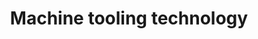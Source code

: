 ---
title : "Machine tooling technology"
category : "Metal"
headline : " "
short_desc : "We accompany your machine tooling technology project from brainstorming to inspection of the final machine, always to your expectations.  "
long_desc : "Forward-looking machine concepts are rarely based on set standards. They are born from innovative ideas. The challenge for system partners is in transferring these ideas to the final machine design. This is exactly what BENZ provides: We deliver ingenious solutions and innovative refinements at a high technical level, both for components as well as individualized, complex systems. Describe your requirements to us and we will find the right solutions. And that goes far beyond just engineering. As your partner, we accompany and support you throughout the entire process, from brainstorming to inspection of the final machine. Give us a challenge! Constant improvement is essential for delivering maximum performance and value. And only those who truly master the technology can develop solutions that fit your exact needs and enable you to create value for your customers. Our know-how helps you establish a unique competitive advantage. For the long-term. In any industry. Worldwide.  "
img : "/images/machine-tooling.png"
series: "/benz/metal/"
link    : "technology"
---